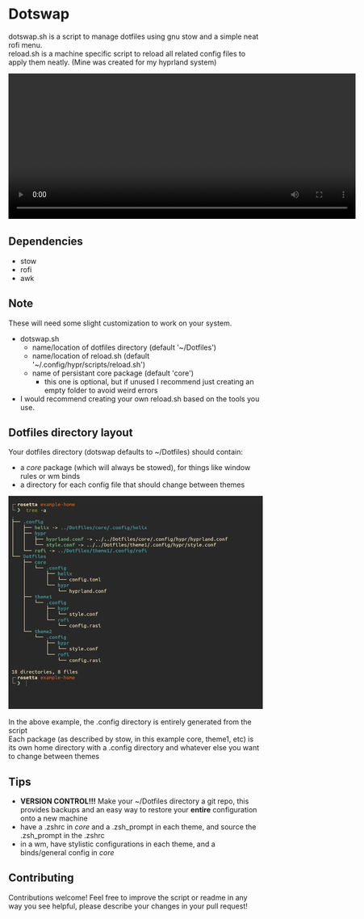 # Dotswap

dotswap.sh is a script to manage dotfiles using gnu stow and a simple neat rofi menu.<br/>
reload.sh is a machine specific script to reload all related config files to apply them neatly. (Mine was created for my hyprland system)




<video width="688" height="288" src="https://github.com/user-attachments/assets/e444a10c-c11f-4ff0-9e3c-890c979e4191"></video>

## Dependencies

* stow
* rofi
* awk

## Note

These will need some slight customization to work on your system.

* dotswap.sh
    * name/location of dotfiles directory (default '~/Dotfiles')
    * name/location of reload.sh (default '~/.config/hypr/scripts/reload.sh')
    * name of persistant core package (default 'core')
        * this one is optional, but if unused I recommend just creating an empty folder to avoid weird errors
* I would recommend creating your own reload.sh based on the tools you use.

## Dotfiles directory layout

Your dotfiles directory (dotswap defaults to ~/Dotfiles) should contain:

* a *core* package (which will always be stowed), for things like window rules or wm binds
* a directory for each config file that should change between themes

![Directory Layout](assets/dotfiles-directory-example.png)

In the above example, the .config directory is entirely generated from the script<br/>
Each package (as described by stow, in this example core, theme1, etc) is its own home directory with a .config directory and whatever else you want to change between themes 

## Tips

* **VERSION CONTROL!!!** Make your ~/Dotfiles directory a git repo, this provides backups and an easy way to restore your **entire** configuration onto a new machine
* have a .zshrc in *core* and a .zsh_prompt in each theme, and source the .zsh_prompt in the .zshrc
* in a wm, have stylistic configurations in each theme, and a binds/general config in *core*

## Contributing

Contributions welcome! Feel free to improve the script or readme in any way you see helpful, please describe your changes in your pull request!
